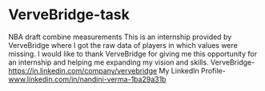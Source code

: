 # VerveBridge-task
NBA draft combine measurements
This is an internship provided by VerveBridge where I got the raw data of players in which values were missing. I would like to thank VerveBridge for giving me this opportunity for an internship and helping me expanding my vision and skills. 
VerveBridge- https://in.linkedin.com/company/vervebridge
My LinkedIn Profile- www.linkedin.com/in/nandini-verma-1ba29a31b
